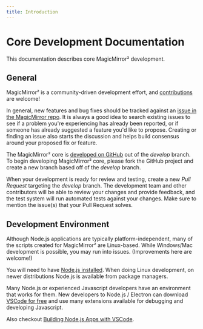 ```yaml
---
title: Introduction
---
```


# Core Development Documentation

This documentation describes core MagicMirror² development.

## General

MagicMirror² is a community-driven development effort, and
[contributions](../about/contributing.md) are welcome!

In general, new features and bug fixes should be tracked against an
[issue in the MagicMirror repo](https://github.com/MagicMirrorOrg/MagicMirror/issues).
It is always a good idea to search existing issues to see if a problem you're
experiencing has already been reported, or if someone has already suggested a
feature you'd like to propose. Creating or finding an issue also starts the
discussion and helps build consensus around your proposed fix or feature.

The MagicMirror² core is
[developed on GitHub](https://github.com/MagicMirrorOrg/MagicMirror/) out of the
_develop_ branch. To begin developing MagicMirror² core, please fork the GitHub
project and create a new branch based off of the _develop_ branch.

When your development is ready for review and testing, create a new _Pull
Request_ targeting the _develop_ branch. The development team and other
contributors will be able to review your changes and provide feedback, and the
test system will run automated tests against your changes. Make sure to mention
the issue(s) that your Pull Request solves.

## Development Environment

Although Node.js applications are typically platform-independent, many of the
scripts created for MagicMirror² are Linux-based. While Windows/Mac development
is possible, you may run into issues. (Improvements here are welcome!)

You will need to have [Node.js installed](https://nodejs.org/en/download). When
doing Linux development, on newer distributions Node.js is available from
package managers.

Many Node.js or experienced Javascript developers have an environment that works
for them. New developers to Node.js / Electron can download
[VSCode for free](https://code.visualstudio.com/download) and use many
extensions available for debugging and developing Javascript.

Also checkout
[Building Node.js Apps with VSCode](https://code.visualstudio.com/docs/nodejs/nodejs-tutorial).
